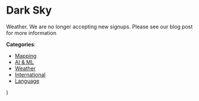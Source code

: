 # Dark Sky


Weather. We are no longer accepting new signups.  Please see our blog post for more information



**Categories**:
- [Mapping](https://github.com/apis-list/apis-list#mapping)
- [AI & ML](https://github.com/apis-list/apis-list#ai-and-ml)
- [Weather](https://github.com/apis-list/apis-list#weather)
- [International](https://github.com/apis-list/apis-list#international)
- [Language](https://github.com/apis-list/apis-list#language)



)



